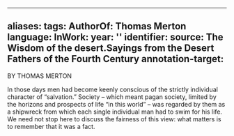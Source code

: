 
---
aliases: 
tags: 
AuthorOf: Thomas Merton
language: 
InWork: 
year: ''
identifier: 
source: The Wisdom of the desert.Sayings from the Desert Fathers of the Fourth Century
annotation-target: 
---


BY THOMAS MERTON

In those days men had become keenly conscious of the strictly individual character of “salvation.” Society – which meant pagan society, limited by the horizons and prospects of life “in this world” – was regarded by them as a shipwreck from which each single individual man had to swim for his life. We need not stop here to discuss the fairness of this view: what matters is to remember that it was a fact.